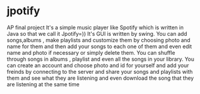 # jpotify
AP final project
It's a simple music player like Spotify which is written in Java so that we call it Jpotify=)) It's GUI is written by swing. You can add songs,albums , make playlists and customize them by choosing photo and name for them and then add your songs to each one of them and even edit name and photo if necessary or simply delete them. You can shuffle through songs in albums , playlist and even all the songs in your library. You can create an account and choose photo and id for yourself and add your freinds by connecting to the server and share your songs and playlists with them and see what they are listening and even download the song that they are listening at the same time
